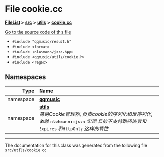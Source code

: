 

# File cookie.cc



[**FileList**](files.md) **>** [**src**](dir_68267d1309a1af8e8297ef4c3efbcdba.md) **>** [**utils**](dir_313caf1132e152dd9b58bea13a4052ca.md) **>** [**cookie.cc**](cookie_8cc.md)

[Go to the source code of this file](cookie_8cc_source.md)



* `#include "qqmusic/result.h"`
* `#include <format>`
* `#include <nlohmann/json.hpp>`
* `#include <qqmusic/utils/cookie.h>`
* `#include <regex>`













## Namespaces

| Type | Name |
| ---: | :--- |
| namespace | [**qqmusic**](namespaceqqmusic.md) <br> |
| namespace | [**utils**](namespaceqqmusic_1_1utils.md) <br>_简易Cookie管理器, 负责cookie的序列化和反序列化, 依赖_ `nlohmann::json` _实现 目前不支持路径嵌套和_`Expires` _和_`HttpOnly` _这样的特性_ |





















































------------------------------
The documentation for this class was generated from the following file `src/utils/cookie.cc`

